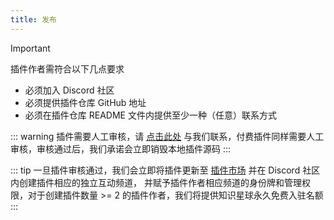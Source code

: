 ```yaml
---
title: 发布
---
```


> [!IMPORTANT]
> 插件作者需符合以下几点要求
>
> - 必须加入 Discord 社区
> - 必须提供插件仓库 GitHub 地址
> - 必须在插件仓库 README 文件内提供至少一种（任意）联系方式

::: warning
插件需要人工审核，请 [点击此处](https://discord.com/channels/1185035164577972344/1332032404663046204)
与我们联系，付费插件同样需要人工审核，审核通过后，我们承诺会立即销毁本地插件源码
:::

::: tip
一旦插件审核通过，我们会立即将插件更新至 [插件市场](market.md) 并在 Discord 社区内创建插件相应的独立互动频道，
并赋予插件作者相应频道的身份牌和管理权限，对于创建插件数量 >= 2 的插件作者，我们将提供知识星球永久免费入驻名额
:::
